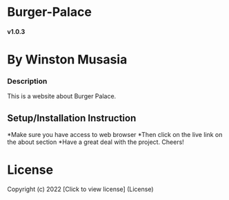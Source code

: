 # Burger-Palace
#### v1.0.3
# By Winston Musasia
### Description
This is a website about Burger Palace.
## Setup/Installation Instruction
*Make sure you have access to web browser
*Then click on the live link on the about section
*Have a great deal with the project. Cheers!
# License
Copyright (c) 2022 [Click to view license] (License)